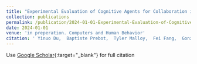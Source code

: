 ```yaml
---
title: "Experimental Evaluation of Cognitive Agents for Collaboration in Human-Autonomy Cyber Defense Teams"
collection: publications
permalink: /publication/2024-01-01-Experimental-Evaluation-of-Cognitive-Agents-for-Collaboration-in-Human-Autonomy-Cyber-Defense-Teams
date: 2024-01-01
venue: 'in preperation. Computers and Human Behavior'
citation: ' Yinuo Du,  Baptiste Prebot,  Tyler Malloy,  Fei Fang,  Gonzalez. Cleotilde, &quot;Experimental Evaluation of Cognitive Agents for Collaboration in Human-Autonomy Cyber Defense Teams.&quot; in preperation. Computers and Human Behavior, 2024.'
---
```

Use [Google Scholar](https://scholar.google.com/scholar?q=Experimental+Evaluation+of+Cognitive+Agents+for+Collaboration+in+Human+Autonomy+Cyber+Defense+Teams){:target="_blank"} for full citation
